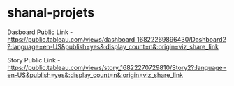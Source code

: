 # shanal-projets



Dasboard Public Link - https://public.tableau.com/views/dashboard_16822269896430/Dashboard2?:language=en-US&publish=yes&:display_count=n&:origin=viz_share_link

Story Public Link - https://public.tableau.com/views/story_16822270729810/Story2?:language=en-US&publish=yes&:display_count=n&:origin=viz_share_link 
